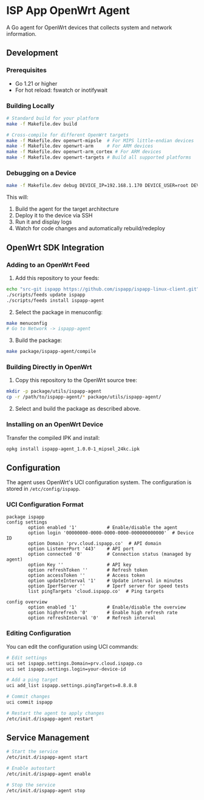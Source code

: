 # ISP App OpenWrt Agent

A Go agent for OpenWrt devices that collects system and network information.

## Development

### Prerequisites
- Go 1.21 or higher
- For hot reload: fswatch or inotifywait

### Building Locally
```bash
# Standard build for your platform
make -f Makefile.dev build

# Cross-compile for different OpenWrt targets
make -f Makefile.dev openwrt-mipsle  # For MIPS little-endian devices
make -f Makefile.dev openwrt-arm     # For ARM devices
make -f Makefile.dev openwrt-arm_cortex # For ARM devices
make -f Makefile.dev openwrt-targets # Build all supported platforms
```

### Debugging on a Device
```bash
make -f Makefile.dev debug DEVICE_IP=192.168.1.170 DEVICE_USER=root DEVICE_PORT=22
```

This will:
1. Build the agent for the target architecture
2. Deploy it to the device via SSH
3. Run it and display logs
4. Watch for code changes and automatically rebuild/redeploy

## OpenWrt SDK Integration

### Adding to an OpenWrt Feed
1. Add this repository to your feeds:
```bash
echo "src-git ispapp https://github.com/ispapp/ispapp-linux-client.git^websocket" >> feeds.conf.default
./scripts/feeds update ispapp
./scripts/feeds install ispapp-agent
```

2. Select the package in menuconfig:
```bash
make menuconfig
# Go to Network -> ispapp-agent
```

3. Build the package:
```bash
make package/ispapp-agent/compile
```

### Building Directly in OpenWrt
1. Copy this repository to the OpenWrt source tree:
```bash
mkdir -p package/utils/ispapp-agent
cp -r /path/to/ispapp-agent/* package/utils/ispapp-agent/
```

2. Select and build the package as described above.

### Installing on an OpenWrt Device
Transfer the compiled IPK and install:
```bash
opkg install ispapp-agent_1.0.0-1_mipsel_24kc.ipk
```

## Configuration

The agent uses OpenWrt's UCI configuration system. The configuration is stored in `/etc/config/ispapp`.

### UCI Configuration Format
```
package ispapp
config settings
        option enabled '1'           # Enable/disable the agent
        option login '00000000-0000-0000-0000-000000000000'  # Device ID
        option Domain 'prv.cloud.ispapp.co'  # API domain
        option ListenerPort '443'    # API port
        option connected '0'         # Connection status (managed by agent)
        option Key ''                # API key
        option refreshToken ''       # Refresh token
        option accessToken ''        # Access token
        option updateInterval '1'    # Update interval in minutes
        option IperfServer ''        # Iperf server for speed tests
        list pingTargets 'cloud.ispapp.co'  # Ping targets

config overview
        option enabled '1'           # Enable/disable the overview
        option highrefresh '0'       # Enable high refresh rate
        option refreshInterval '0'   # Refresh interval
```

### Editing Configuration
You can edit the configuration using UCI commands:

```bash
# Edit settings
uci set ispapp.settings.Domain=prv.cloud.ispapp.co
uci set ispapp.settings.login=your-device-id

# Add a ping target
uci add_list ispapp.settings.pingTargets=8.8.8.8

# Commit changes
uci commit ispapp

# Restart the agent to apply changes
/etc/init.d/ispapp-agent restart
```

## Service Management
```bash
# Start the service
/etc/init.d/ispapp-agent start

# Enable autostart
/etc/init.d/ispapp-agent enable

# Stop the service
/etc/init.d/ispapp-agent stop
```
